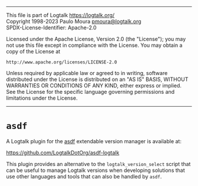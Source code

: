 ________________________________________________________________________

This file is part of Logtalk <https://logtalk.org/>  
Copyright 1998-2023 Paulo Moura <pmoura@logtalk.org>  
SPDX-License-Identifier: Apache-2.0

Licensed under the Apache License, Version 2.0 (the "License");
you may not use this file except in compliance with the License.
You may obtain a copy of the License at

    http://www.apache.org/licenses/LICENSE-2.0

Unless required by applicable law or agreed to in writing, software
distributed under the License is distributed on an "AS IS" BASIS,
WITHOUT WARRANTIES OR CONDITIONS OF ANY KIND, either express or implied.
See the License for the specific language governing permissions and
limitations under the License.
________________________________________________________________________


`asdf`
======

A Logtalk plugin for the [asdf](https://asdf-vm.com) extendable version
manager is available at:

https://github.com/LogtalkDotOrg/asdf-logtalk

This plugin provides an alternative to the `logtalk_version_select` script
that can be useful to manage Logtalk versions when developing solutions
that use other languages and tools that can also be handled by `asdf`.
